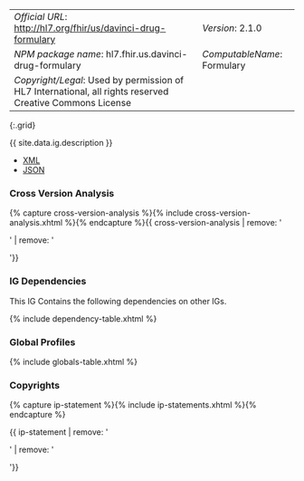 
|||
|---|---|
|*Official URL*: http://hl7.org/fhir/us/davinci-drug-formulary |*Version*: 2.1.0|
|*NPM package name*: hl7.fhir.us.davinci-drug-formulary |*ComputableName*: Formulary |
|*Copyright/Legal*: Used by permission of HL7 International, all rights reserved Creative Commons License|
{:.grid}

{{ site.data.ig.description }}

- [XML](ImplementationGuide-hl7.fhir.us.davinci-drug-formulary.xml)
- [JSON](ImplementationGuide-hl7.fhir.us.davinci-drug-formulary.json)

### Cross Version Analysis

{% capture cross-version-analysis %}{% include cross-version-analysis.xhtml %}{% endcapture %}{{ cross-version-analysis | remove: '<p>' | remove: '</p>'}}

### IG Dependencies

This IG Contains the following dependencies on other IGs.

{% include dependency-table.xhtml %}

### Global Profiles

{% include globals-table.xhtml %}

### Copyrights

{% capture ip-statement %}{% include ip-statements.xhtml %}{% endcapture %}

{{ ip-statement | remove: '<p>' | remove: '</p>'}}

